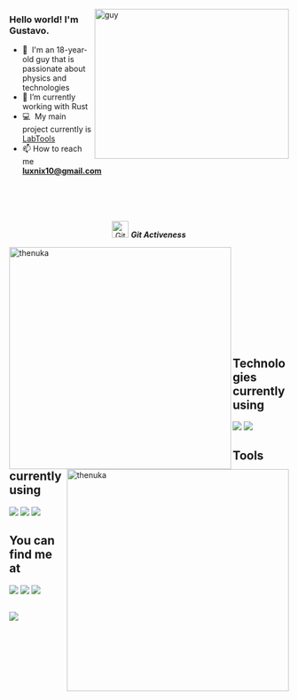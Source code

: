  <img align="right" height="270px" alt="guy" width="350" src="https://user-images.githubusercontent.com/74038190/216644497-1951db19-8f3d-4e44-ac08-8e9d7e0d94a7.gif" /> </a>
 
### Hello world! I'm Gustavo.

- 🌱 &nbsp;I'm an 18-year-old guy that is passionate about physics and technologies
- 🔭 I’m currently working with Rust
- :computer: &nbsp;My main project currently is [LabTools](https://github.com/gustavoruiz24/LabTools)
- 📫 How to reach me **luxnix10@gmail.com**
<br><br><br><br><br>

<p align="center">
 <img src="https://media.giphy.com/media/W5eoZHPpUx9sapR0eu/giphy.gif" width="30" alt="Git"/>&nbsp;<i><b>Git Activeness</b></i>
</p>
 
<p>
 <img align="left" src="https://github-readme-stats.vercel.app/api/top-langs?username=gustavoruiz24&langs_count=10&show_icons=true&locale=en&layout=compact&theme=tokyonight" alt="thenuka" width="400"/>
</p>
<p>&nbsp;<img align="right" src="https://github-readme-stats.vercel.app/api?username=gustavoruiz24&show_icons=true&locale=en&theme=tokyonight" alt="thenuka" width="400"/>
</p>

<br><br><br><br><br><br><br><br>

## Technologies currently using


<div>
<img src="https://img.shields.io/badge/Python-3776AB?style=for-the-badge&logo=python&logoColor=white">
<img src="https://img.shields.io/badge/Rust-000000?style=for-the-badge&logo=rust&logoColor=white">
</div>

## Tools currently using


<div>
<img src="https://img.shields.io/badge/NeoVim-%2357A143.svg?&style=for-the-badge&logo=neovim&logoColor=white">
<img src="https://img.shields.io/badge/IntelliJ_IDEA-000000.svg?style=for-the-badge&logo=intellij-idea&logoColor=white">
<img src="https://img.shields.io/badge/Linux-FCC624?style=for-the-badge&logo=linux&logoColor=black">
</div>

## You can find me at


[![](https://img.shields.io/badge/Gmail-D14836?style=for-the-badge&logo=gmail&logoColor=white)](mailto:luxnix@gmail.com)
[![](https://img.shields.io/badge/Instagram-E4405F?style=for-the-badge&logo=instagram&logoColor=white)](https://www.instagram.com/gusta_ruiz24/)
[![](https://img.shields.io/badge/LinkedIn-0077B5?style=for-the-badge&logo=linkedin&logoColor=white)](https://www.linkedin.com/in/gustavo-ruiz-3b92b428a/)

##
<img src="https://github.com/Anmol-Baranwal/Cool-GIFs-For-GitHub/assets/74038190/6357eb37-3a0e-4efe-b015-ce8b14e910d6" width="full">
